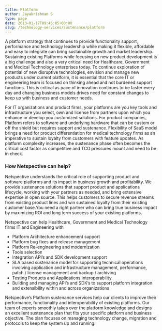 ```yaml
---
title: Platform
author: Jayakrishnan S
type: page
date: 2013-01-17T09:45:05+00:00
slug: /technology-services/sustenance/platform
---
```

A platform strategy that continues to provide functionality support, performance and technology leadership while making it flexible, affordable and easy to integrate can bring sustainable growth and market leadership. Sustaining existing Platforms while focusing on new product development is a big challenge and also a very critical need for Healthcare, Government and Medical Technology enterprises today. To continue exploration of potential of new disruptive technologies, envision and manage new products under current platform, it is essential that the core IT or engineering team is focused on thinking ahead and not burdened support functions. This is critical as pace of innovation continues to be faster every day and changing business models drives need for constant changes to keep up with business and customer needs.

For IT organizations and product firms, your platforms are you key tools and infrastructure you select, own and license from partners upon which you enhance or develop you customized solutions. For product companies, Platform refers to software and underlying hardware that can be custom or off the shield but requires support and sustenance. Flexibility of SaaS model brings a need for product differentiation for medical technology firms as an imperative to sustain loyalty from customers with feature updates. As platform complexity increases, the sustenance phase often becomes the critical cost factor as competitive and TCO pressures mount and need to be in check.

### How Netspective can help?

Netspective understands the critical role of supporting product and software platforms and its impact in business growth and profitability. We provide sustenance solutions that support product and applications lifecycle, working with your partners as needed, and bring extensive expertise in open source. This helps customers to secure revenue streams from existing product lines and win sustained loyalty from their existing customer base.You need a right partner who can bring true business impact by maximizing ROI and long term success of your existing platforms.

Netspective can help Healthcare, Government and Medical Technology firms IT and Engineering with 

* Platform Architecture enhancement support
* Platform bug fixes and release management
* Platform Re-engineering and modernization
* Tools selection
* Integration API’s and SDK development support
* SLA based sustenance model for supporting technical operations involving application and infrastructure management, performance, patch / license management and backup / archiving
* Testing Products and Applications interoperability
* Building and managing API’s and SDK’s to support platform integration and extensibility within and across organizations

Netspective’s Platform sustenance services help our clients to improve their performance, functionality and interoperability of existing platforms. Our team of experts smoothly takes over the platform knowledge and designs an excellent sustenance plan that fits your specific platform and business objective. The plan focuses on managing technology change, migration and protocols to keep the system up and running.